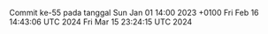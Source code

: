 Commit ke-55 pada tanggal Sun Jan 01 14:00 2023 +0100
Fri Feb 16 14:43:06 UTC 2024
Fri Mar 15 23:24:15 UTC 2024
